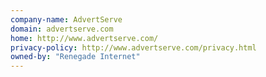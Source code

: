 ```yaml
---
company-name: AdvertServe
domain: advertserve.com
home: http://www.advertserve.com/
privacy-policy: http://www.advertserve.com/privacy.html
owned-by: "Renegade Internet"
---
```




